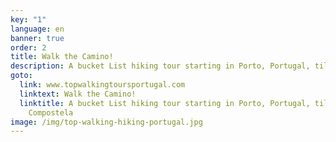 ```yaml
---
key: "1"
language: en
banner: true
order: 2
title: Walk the Camino!
description: A bucket List hiking tour starting in Porto, Portugal, till Santiago Compostela
goto:
  link: www.topwalkingtoursportugal.com
  linktext: Walk the Camino!
  linktitle: A bucket List hiking tour starting in Porto, Portugal, till Santiago
    Compostela
image: /img/top-walking-hiking-portugal.jpg
---
```

